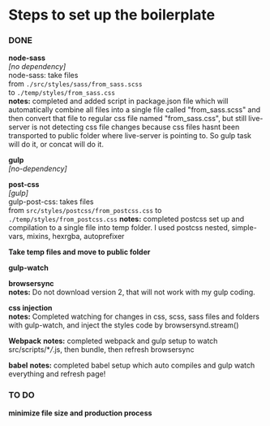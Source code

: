# Steps to set up the boilerplate

### DONE

**node-sass**
<br />
*[no dependency]*
<br />
node-sass: take files <br />
from `./src/styles/sass/from_sass.scss` <br />
to `./temp/styles/from_sass.css` <br />
**notes:** completed and added script in package.json file which will automatically combine all files into a single file called "from_sass.scss" and then convert that file to regular css file named "from_sass.css", but still live-server is not detecting css file changes because css files hasnt been transported to public folder where live-server is pointing to. So gulp task will do it, or concat will do it.

**gulp** <br />
_[no-dependency]_

**post-css** <br />
_[gulp]_ <br />
gulp-post-css: takes files <br />
from `src/styles/postcss/from_postcss.css`
to `./temp/styles/from_postcss.css`
**notes:** completed postcss set up and compilation to a single file into temp folder. I used postcss nested, simple-vars, mixins, hexrgba, autoprefixer

**Take temp files and move to public folder**

**gulp-watch**

**browsersync** <br />
**notes:** Do not download version 2, that will not work with my gulp coding.

**css injection** <br />
**notes:** Completed watching for changes in css, scss, sass files and folders with gulp-watch, and inject the styles code by browsersynd.stream()

**Webpack**
**notes:** completed webpack and gulp setup to watch src/scripts/\*_/_.js, then bundle, then refresh browsersync

**babel**
**notes:** completed babel setup which auto compiles and gulp watch everything and refresh page!

### TO DO

**minimize file size and production process**
